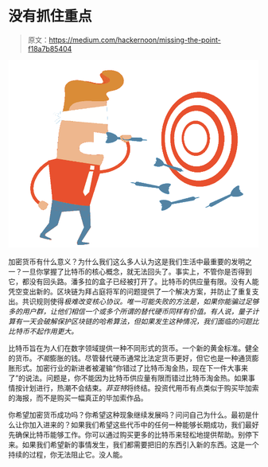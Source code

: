 # 没有抓住重点

> 原文：<https://medium.com/hackernoon/missing-the-point-f18a7b85404>

![](img/4f250176a366c175c866297257217ec7.png)

加密货币有什么意义？为什么我们这么多人认为这是我们生活中最重要的发明之一？一旦你掌握了比特币的核心概念，就无法回头了。事实上，不管你是否得到它，都没有回头路。潘多拉的盒子已经被打开了。比特币的供应量有限。没有人能凭空变出新的。区块链为拜占庭将军的问题提供了一个解决方案，并防止了重复支出。共识规则使得*极难改变核心协议。唯一可能失败的方法是，如果你能骗过足够多的用户群，让他们相信一个或多个所谓的替代硬币同样有价值。有人说，量子计算有一天会破解保护区块链的哈希算法，但如果发生这种情况，我们面临的问题比比特币不起作用更大。*

比特币旨在为人们在数字领域提供一种不同形式的货币。一个新的黄金标准。健全的货币。*不能*膨胀的钱。尽管替代硬币通常比法定货币更好，但它也是一种通货膨胀形式。加密行业的新进者被灌输“你错过了比特币淘金热，现在下一件大事来了”的说法。问题是，你不能因为比特币供应量有限而错过比特币淘金热。如果事情按计划进行，热潮不会结束。*菲亚特*将终结。投资代用币有点类似于购买毕加索的海报，而不是购买一幅真正的毕加索作品。

你希望加密货币成功吗？你希望这种现象继续发展吗？问问自己为什么。最初是什么让你加入进来的？如果我们希望这些代币中的任何一种能够长期成功，我们最好先确保比特币能够工作。你可以通过购买更多的比特币来轻松地提供帮助。别停下来。如果我们希望新的事情发生，我们都需要把旧的东西引入新的东西。这是一个持续的过程，你无法阻止它。没人能。